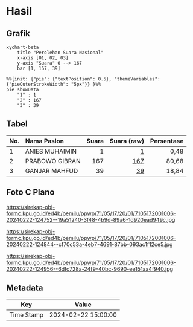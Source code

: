 # Hasil

## Grafik

```mermaid
xychart-beta
    title "Perolehan Suara Nasional"
    x-axis [01, 02, 03]
    y-axis "Suara" 0 --> 167
    bar [1, 167, 39]
```

```mermaid
%%{init: {"pie": {"textPosition": 0.5}, "themeVariables": {"pieOuterStrokeWidth": "5px"}} }%%
pie showData
    "1" : 1
    "2" : 167
    "3" : 39
```

## Tabel

| No. | Nama Paslon    | Suara | Suara (raw) | Persentase |
|:--- |:-------------- | -----:| -----------:| ----------:|
| 1   | ANIES MUHAIMIN | 1     | [1][p-1]    | 0,48       |
| 2   | PRABOWO GIBRAN | 167   | [167][p-2]  | 80,68      |
| 3   | GANJAR MAHFUD  | 39    | [39][p-3]   | 18,84      |


[p-1]: https://github.com/gigit-pemilu/pemilu-2024/blob/main/pilpres/hitung-suara/sub/71-sulawesi-utara/sub/05-minahasa-selatan/sub/17-amurang-barat/sub/2001-kapitu/sub/006-tps/sub/paslon-1.txt
[p-2]: https://github.com/gigit-pemilu/pemilu-2024/blob/main/pilpres/hitung-suara/sub/71-sulawesi-utara/sub/05-minahasa-selatan/sub/17-amurang-barat/sub/2001-kapitu/sub/006-tps/sub/paslon-2.txt
[p-3]: https://github.com/gigit-pemilu/pemilu-2024/blob/main/pilpres/hitung-suara/sub/71-sulawesi-utara/sub/05-minahasa-selatan/sub/17-amurang-barat/sub/2001-kapitu/sub/006-tps/sub/paslon-3.txt

## Foto C Plano

https://sirekap-obj-formc.kpu.go.id/ed4b/pemilu/ppwp/71/05/17/20/01/7105172001006-20240222-124752--19a51240-3f48-4b9d-89a6-1d920ead949c.jpg

https://sirekap-obj-formc.kpu.go.id/ed4b/pemilu/ppwp/71/05/17/20/01/7105172001006-20240222-124844--cf70c53a-4eb7-4691-87bb-093ac1f12ce5.jpg

https://sirekap-obj-formc.kpu.go.id/ed4b/pemilu/ppwp/71/05/17/20/01/7105172001006-20240222-124956--6dfc728a-24f9-40bc-9690-ee151aa4f940.jpg


## Metadata

| Key        | Value               |
| ---------- | ------------------- |
| Time Stamp | 2024-02-22 15:00:00 |



